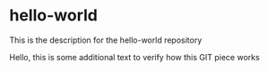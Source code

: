 # hello-world
This is the description for the hello-world repository

Hello, this is some additional text to verify how this GIT piece works
